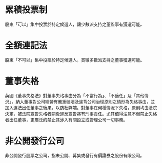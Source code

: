 
# 累積投票制
股東「可以」集中投票於特定候選人，讓少數派支持之董監事有獲選可能。

# 全額連記法
股東「不可以」集中投票於特定候選人，貫徹多數派支持之董事獲選可能。

# 董事失格
英國《董事失格法》對董事失格事由分為「不當行為」、「不適任」及「其他情況」，納入董事對公司經營有嚴重破壞及違背公司治理原則之情形為失格事由，並加入違法出任董事之後果，以防杜弊端。對董事在何種情況下失格，原則均由法院決定，被法院宣告失格者嗣後違反宣告將有刑事責任。尤其值得注意不但禁止失格者出任董事，更廣泛的禁止其涉入有關設立或管理公司一切事務。

# 非公開發行公司
非公開發行股票之公司，指未公開、募集或發行有價證券之股份有限公司。
